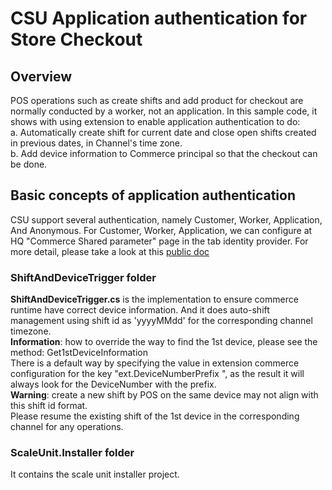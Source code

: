 # CSU Application authentication for Store Checkout

## Overview
POS operations such as create shifts and add product for checkout are normally conducted by a worker, not an application.
In this sample code, it shows with using extension to enable application authentication to do:\
a. Automatically create shift for current date and close open shifts created in previous dates, in Channel's time zone.\
b. Add device information to Commerce principal so that the checkout can be done.

## Basic concepts of application authentication
CSU support several authentication, namely Customer, Worker, Application, And Anonymous.
For Customer, Worker, Application, we can configure at HQ "Commerce Shared parameter" page in the tab identity provider.
For more detail, please take a look at this [public doc](https://learn.microsoft.com/en-us/dynamics365/commerce/dev-itpro/configure-authentication-providers)

### ShiftAndDeviceTrigger folder
**ShiftAndDeviceTrigger.cs** is the implementation to ensure commerce runtime have correct device information.
And it does auto-shift management using shift id as 'yyyyMMdd' for the corresponding channel timezone.\
**Information**: how to override the way to find the 1st device, please see the method: Get1stDeviceInformation\
There is a default way by specifying the value in extension commerce configuration for the key "ext.DeviceNumberPrefix
", as the result it will always look for the DeviceNumber with the prefix.\
**Warning**: create a new shift by POS on the same device may not align with this shift id format.\
Please resume the existing shift of the 1st device in the corresponding channel for any operations.

### ScaleUnit.Installer folder
It contains the scale unit installer project.